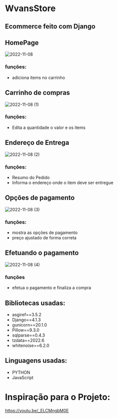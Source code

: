 # WvansStore
## Ecommerce feito com Django

## HomePage
![2022-11-08](https://user-images.githubusercontent.com/116174741/200702279-6ccef719-3581-4ca2-9db6-6ec99cd97467.png)
### funções:
  - adiciona items no carrinho


## Carrinho de compras
![2022-11-08 (1)](https://user-images.githubusercontent.com/116174741/200702505-0bd0ef5b-50a3-44cd-a6be-64d1465e7914.png)
### funções:
  - Edita a quantidade o valor e os items 
 
 ## Endereço de Entrega
 ![2022-11-08 (2)](https://user-images.githubusercontent.com/116174741/200702520-1e04dd80-67d5-4f20-97e0-8135ba9f8827.png)
### funções:
  - Resumo do Pedido
  - Informa o endereço onde o item deve ser entregue
  
## Opções de pagamento
![2022-11-08 (3)](https://user-images.githubusercontent.com/116174741/200702523-cb287ece-8c55-4c1f-b9f7-36153b3acebc.png)
### funções:
  - mostra as opções de pagamento
  - preço ajustado de forma correta
  
## Efetuando o pagamento
![2022-11-08 (4)](https://user-images.githubusercontent.com/116174741/200702531-b241a2f3-fad3-4d98-99db-03c74c863100.png)
### funções
  - efetua o pagamento e finaliza a compra
  
  ## Bibliotecas usadas:
   - asgiref==3.5.2
   - Django==4.1.3
   - gunicorn==20.1.0
   - Pillow==9.3.0
   - sqlparse==0.4.3
   - tzdata==2022.6
   - whitenoise==6.2.0
   
   
## Linguagens usadas:
  - PYTHON
  - JavaScript
  
# Inspiração para o Projeto:
  https://youtu.be/_ELCMngbM0E
